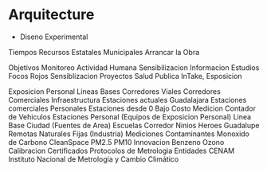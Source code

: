 # Arquitecture

- Diseno Experimental

Tiempos
Recursos
Estatales
Municipales
Arrancar la Obra

Objetivos
Monitoreo
Actividad Humana
Sensibilizacion Informacion
Estudios
Focos Rojos
Sensiblizacion Proyectos
Salud Publica
InTake, Esposicion

Exposicion Personal
Lineas Bases
Corredores Viales
Corredores Comerciales
Infraestructura
Estaciones actuales Guadalajara
Estaciones comerciales
Personales
Estaciones desde 0 Bajo Costo
Medicion
Contador de Vehiculos
Estaciones
Personal (Equipos de Exposicion Personal)
Linea Base
Ciudad (Fuentes de Area)
Escuelas
Corredor Ninios Heroes Guadalupe
Remotas
Naturales
Fijas (Industria)
Mediciones Contaminantes
Monoxido de Carbono
CleanSpace
PM2.5
PM10
Innovacion
Benzeno
Ozono
Calibracion
Certificados
Protocolos de Metrologia
Entidades
CENAM
Instituto Nacional de Metrología y Cambio Climático

